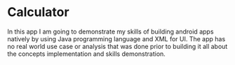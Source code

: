 # Calculator
In this app I am going to demonstrate my skills of building android apps natively by using Java programming language and XML for UI. The app has no real world use case or analysis that was done prior to building it all about the concepts implementation and skills demonstration.
